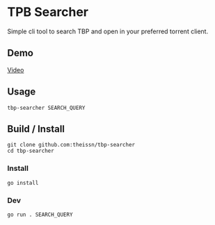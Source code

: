# TPB Searcher

Simple cli tool to search TBP and open in your preferred torrent client.

## Demo

[Video](./docs/demo.mp4)

## Usage

```
tbp-searcher SEARCH_QUERY
```

## Build / Install

```
git clone github.com:theissn/tbp-searcher
cd tbp-searcher
```

### Install

```
go install
```

### Dev

```
go run . SEARCH_QUERY
```
